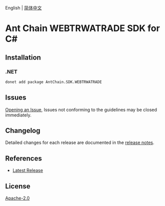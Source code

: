 English | [简体中文](README-CN.md)

# Ant Chain WEBTRWATRADE SDK for C#

## Installation

### .NET

```bash
donet add package AntChain.SDK.WEBTRWATRADE
```

## Issues

[Opening an Issue](https://github.com/alipay/antchain-openapi-prod-sdk/issues/new), Issues not conforming to the guidelines may be closed immediately.

## Changelog

Detailed changes for each release are documented in the [release notes](./ChangeLog.md).

## References

* [Latest Release](https://github.com/alipay/antchain-openapi-prod-sdk/)

## License

[Apache-2.0](http://www.apache.org/licenses/LICENSE-2.0)
